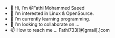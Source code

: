 - 👋 Hi, I’m @Fathi Mohammed Saeed
- 👀 I’m interested in Linux & OpenSource.
- 🌱 I’m currently learning programming.
- 💞️ I’m looking to collaborate on ...
- 📫 How to reach me ... Fathi733[@]gmail[.]com

<!---
islamux/islamux is a ✨ special ✨ repository because its `README.md` (this file) appears on your GitHub profile.
You can click the Preview link to take a look at your changes.
--->
